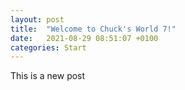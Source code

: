 ```yaml
---
layout: post
title:  "Welcome to Chuck's World 7!"
date:   2021-08-29 08:51:07 +0100
categories: Start
---
```


This is a new post
